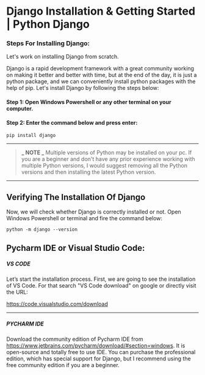 # Django Installation & Getting Started | Python Django

### Steps For Installing Django:

Let's work on installing Django from scratch.

Django is a rapid development framework with a great community working on making it better and better with time, but at the end of the day, it is just a python package, and we can conveniently install python packages with the help of pip. Let's install Django by following the steps below:

#### Step 1: Open Windows Powershell or any other terminal on your computer.

#### Step 2: Enter the command below and press enter:

```
pip install django
```

---

> **_ NOTE _**
> Multiple versions of Python may be installed on your pc.
> If you are a beginner and don't have any prior experience working with multiple Python versions, I would suggest removing all the Python versions and then installing the latest Python version.

---

## Verifying The Installation Of Django

Now, we will check whether Django is correctly installed or not.
Open Windows Powershell or terminal and fire the command below:

```
python -m django --version
```

## Pycharm IDE or Visual Studio Code:

##### VS CODE

Let’s start the installation process. First, we are going to see the installation of VS Code. For that search "VS Code download" on google or directly visit the URL:

https://code.visualstudio.com/download

---

##### PYCHARM IDE

Download the community edition of Pycharm IDE from https://www.jetbrains.com/pycharm/download/#section=windows.
It is open-source and totally free to use IDE. You can purchase the professional edition, which has special support for Django,
but I recommend using the free community edition if you are a beginner.
